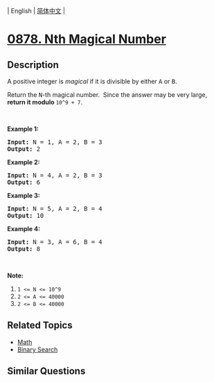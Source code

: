 
| English | [简体中文](README.md) |
# [0878. Nth Magical Number](https://leetcode-cn.com/problems/nth-magical-number/)
## Description
<p>A positive integer&nbsp;is <em>magical</em>&nbsp;if it is divisible by either <font face="monospace">A</font>&nbsp;or <font face="monospace">B</font>.</p>

<p>Return the <font face="monospace">N</font>-th magical number.&nbsp; Since the answer may be very large, <strong>return it modulo </strong><code>10^9 + 7</code>.</p>

<p>&nbsp;</p>

<ol>
</ol>

<div>
<p><strong>Example 1:</strong></p>

<pre>
<strong>Input: </strong>N = <span id="example-input-1-1">1</span>, A = <span id="example-input-1-2">2</span>, B = <span id="example-input-1-3">3</span>
<strong>Output: </strong><span id="example-output-1">2</span>
</pre>

<div>
<p><strong>Example 2:</strong></p>

<pre>
<strong>Input: </strong>N = <span id="example-input-2-1">4</span>, A = <span id="example-input-2-2">2</span>, B = <span id="example-input-2-3">3</span>
<strong>Output: </strong><span id="example-output-2">6</span>
</pre>

<div>
<p><strong>Example 3:</strong></p>

<pre>
<strong>Input: </strong>N = <span id="example-input-3-1">5</span>, A = <span id="example-input-3-2">2</span>, B = <span id="example-input-3-3">4</span>
<strong>Output: </strong><span id="example-output-3">10</span>
</pre>

<div>
<p><strong>Example 4:</strong></p>

<pre>
<strong>Input: </strong>N = <span id="example-input-4-1">3</span>, A = <span id="example-input-4-2">6</span>, B = <span id="example-input-4-3">4</span>
<strong>Output: </strong><span id="example-output-4">8</span>
</pre>

<p>&nbsp;</p>

<p><strong>Note:</strong></p>

<ol>
	<li><code>1 &lt;= N&nbsp;&lt;= 10^9</code></li>
	<li><code>2 &lt;= A&nbsp;&lt;= 40000</code></li>
	<li><code>2 &lt;= B&nbsp;&lt;= 40000</code></li>
</ol>
</div>
</div>
</div>
</div>

## Related Topics
- [Math](https://leetcode-cn.com/tag/math)
- [Binary Search](https://leetcode-cn.com/tag/binary-search)
## Similar Questions

